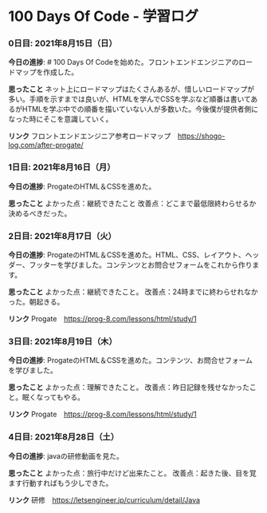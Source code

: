 # 100 Days Of Code - 学習ログ

### 0日目: 2021年8月15日（日）

**今日の進捗**: # 100 Days Of Codeを始めた。フロントエンドエンジニアのロードマップを作成した。

**思ったこと** ネット上にロードマップはたくさんあるが、惜しいロードマップが多い。手順を示すまでは良いが、HTMLを学んでCSSを学ぶなど順番は書いてあるがHTMLを学ぶ中での順番を描いていない人が多数いた。今後僕が提供者側になった時にそこを意識していく。

**リンク** フロントエンドエンジニア参考ロードマップ　https://shogo-log.com/after-progate/

### 1日目: 2021年8月16日（月）

**今日の進捗**: ProgateのHTML＆CSSを進めた。

**思ったこと** 
よかった点：継続できたこと
改善点：どこまで最低限終わらせるか決めるべきだった。

### 2日目: 2021年8月17日（火）

**今日の進捗**: ProgateのHTML＆CSSを進めた。HTML、CSS、レイアウト、ヘッダー、フッターを学びました。コンテンツとお問合せフォームをこれから作ります。

**思ったこと** 
よかった点：継続できたこと。
改善点：24時までに終わらせれなかった。朝起きる。

**リンク** Progate　https://prog-8.com/lessons/html/study/1

### 3日目: 2021年8月19日（木）

**今日の進捗**: ProgateのHTML＆CSSを進めた。コンテンツ、お問合せフォームを学びました。

**思ったこと** 
よかった点：理解できたこと。
改善点：昨日記録を残せなかったこと。眠くなってもやる。

**リンク** Progate　https://prog-8.com/lessons/html/study/1

### 4日目: 2021年8月28日（土）

**今日の進捗**: javaの研修動画を見た。

**思ったこと** 
よかった点：旅行中だけど出来たこと。
改善点：起きた後、目を覚ます行動すればもう少しできた。

**リンク** 研修　https://letsengineer.jp/curriculum/detail/Java
